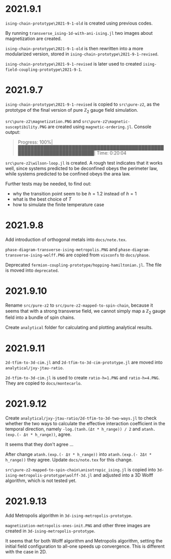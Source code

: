 # 2021.9.1

`ising-chain-prototype\2021-9-1-old` is created using previous codes.

By running `transverse_ising-1d-with-ani-ising.jl` two images about magnetization are created.

`ising-chain-prototype\2021-9-1-old` is then rewritten into a more modularized version, stored in `ising-chain-prototype\2021-9-1-revised`.

`ising-chain-prototype\2021-9-1-revised` is later used to created `ising-field-coupling-prototype\2021-9-1`.

# 2021.9.7

`ising-chain-prototype\2021-9-1-revised` is copied to `src\pure-z2`, as the prototype of the final version
of pure $\mathbb{Z}_2$ gauge field simulation.

`src\pure-z2\magnetization.PNG` and `src\pure-z2\magnetic-susceptibility.PNG` are created using `magnetic-ordering.jl`.
Console output:

> Progress: 100%|██████████████████████████████████████████████████████████████████████| Time: 0:20:04    

`src\pure-z2\wilson-loop.jl` is created. A rough test indicates that it works well, since systems predicted to be
deconfined obeys the perimeter law, while systems predicted to be confined obeys the area law.

Further tests may be needed, to find out:
- why the transition point seem to be $h = 1.2$ instead of $h = 1$
- what is the best choice of $T$
- how to simulate the finite temperature case

# 2021.9.8 

Add introduction of orthogonal metals into `docs/note.tex`.

`phase-diagram-transverse-ising-metropolis.PNG` and `phase-diagram-transverse-ising-wolff.PNG` are copied from `visconfs` to `docs/phase`.

Deprecated `fermion-coupling-prototype/hopping-hamiltonian.jl`. The file is moved into `deprecated`.

# 2021.9.10

Rename `src/pure-z2` to `src/pure-z2-mapped-to-spin-chain`, 
because it seems that with a strong transverse field, 
we cannot simply map a $\mathbb{Z}_2$ gauge field into a bundle of spin chains.

Create `analytical` folder for calculating and plotting analytical results.

# 2021.9.11

`2d-tfim-to-3d-cim.jl` and `2d-tfim-to-3d-cim-prototype.jl` are moved into `analytical/jxy-jtau-ratio`.

`2d-tfim-to-3d-cim.jl` is used to create `ratio-h=1.PNG` and `ratio-h=4.PNG`.
They are copied to `docs/montecarlo`. 

# 2021.9.12

Create `analytical/jxy-jtau-ratio/2d-tfim-to-3d-two-ways.jl` to check whether the two ways to calculate the effective interaction coefficient in the temporal direction, 
namely `-log.(tanh.(Δτ * h_range)) / 2` and `atanh.(exp.(- Δτ * h_range))`, agree.

It seems that they don't agree ...

After change `atanh.(exp.(- Δτ * h_range))` into `atanh.(exp.(- 2Δτ * h_range))` they agree. 
Update `docs/note.tex` for this change.

`src\pure-z2-mapped-to-spin-chain\anisotropic_ising.jl` is copied into `3d-ising-metropolis-prototype\wolff-3d.jl` and adjusted into a 3D Wolff algorithm, which is not tested yet.

# 2021.9.13

Add Metropolis algorithm in `3d-ising-metropolis-prototype`.

`magnetization-metropolis-ones-init.PNG` and other three images are created in `3d-ising-metropolis-prototype`.

It seems that for both Wolff algorithm and Metropolis algorithm, setting the initial field configuration to all-one
speeds up convergence.
This is different with the case in 2D.